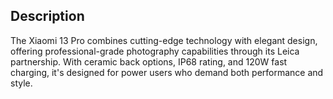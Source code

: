 ## Description

The Xiaomi 13 Pro combines cutting-edge technology with elegant design, offering professional-grade photography capabilities through its Leica partnership. With ceramic back options, IP68 rating, and 120W fast charging, it's designed for power users who demand both performance and style.
